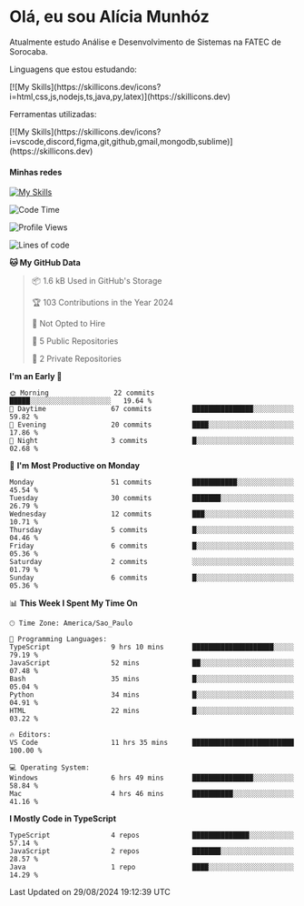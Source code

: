 # Olá, eu sou Alícia Munhóz

<p>Atualmente estudo Análise e Desenvolvimento de Sistemas na FATEC de Sorocaba.</p>
<p>Linguagens que estou estudando:</p>
[![My Skills](https://skillicons.dev/icons?i=html,css,js,nodejs,ts,java,py,latex)](https://skillicons.dev)
<p>Ferramentas utilizadas:</p>
[![My Skills](https://skillicons.dev/icons?i=vscode,discord,figma,git,github,gmail,mongodb,sublime)](https://skillicons.dev)

#### Minhas redes
[![My Skills](https://skillicons.dev/icons?i=linkedin)](https://www.linkedin.com/in/aliciamunhozfrancodecamargo/)

<!--START_SECTION:waka-->
![Code Time](http://img.shields.io/badge/Code%20Time-9%20hrs-blue)

![Profile Views](http://img.shields.io/badge/Profile%20Views-141-blue)

![Lines of code](https://img.shields.io/badge/From%20Hello%20World%20I%27ve%20Written-22.0%20thousand%20lines%20of%20code-blue)

**🐱 My GitHub Data** 

> 📦 1.6 kB Used in GitHub's Storage 
 > 
> 🏆 103 Contributions in the Year 2024
 > 
> 🚫 Not Opted to Hire
 > 
> 📜 5 Public Repositories 
 > 
> 🔑 2 Private Repositories 
 > 
**I'm an Early 🐤** 

```text
🌞 Morning                22 commits          █████░░░░░░░░░░░░░░░░░░░░   19.64 % 
🌆 Daytime                67 commits          ███████████████░░░░░░░░░░   59.82 % 
🌃 Evening                20 commits          ████░░░░░░░░░░░░░░░░░░░░░   17.86 % 
🌙 Night                  3 commits           █░░░░░░░░░░░░░░░░░░░░░░░░   02.68 % 
```
📅 **I'm Most Productive on Monday** 

```text
Monday                   51 commits          ███████████░░░░░░░░░░░░░░   45.54 % 
Tuesday                  30 commits          ███████░░░░░░░░░░░░░░░░░░   26.79 % 
Wednesday                12 commits          ███░░░░░░░░░░░░░░░░░░░░░░   10.71 % 
Thursday                 5 commits           █░░░░░░░░░░░░░░░░░░░░░░░░   04.46 % 
Friday                   6 commits           █░░░░░░░░░░░░░░░░░░░░░░░░   05.36 % 
Saturday                 2 commits           ░░░░░░░░░░░░░░░░░░░░░░░░░   01.79 % 
Sunday                   6 commits           █░░░░░░░░░░░░░░░░░░░░░░░░   05.36 % 
```


📊 **This Week I Spent My Time On** 

```text
🕑︎ Time Zone: America/Sao_Paulo

💬 Programming Languages: 
TypeScript               9 hrs 10 mins       ████████████████████░░░░░   79.19 % 
JavaScript               52 mins             ██░░░░░░░░░░░░░░░░░░░░░░░   07.48 % 
Bash                     35 mins             █░░░░░░░░░░░░░░░░░░░░░░░░   05.04 % 
Python                   34 mins             █░░░░░░░░░░░░░░░░░░░░░░░░   04.91 % 
HTML                     22 mins             █░░░░░░░░░░░░░░░░░░░░░░░░   03.22 % 

🔥 Editors: 
VS Code                  11 hrs 35 mins      █████████████████████████   100.00 % 

💻 Operating System: 
Windows                  6 hrs 49 mins       ███████████████░░░░░░░░░░   58.84 % 
Mac                      4 hrs 46 mins       ██████████░░░░░░░░░░░░░░░   41.16 % 
```

**I Mostly Code in TypeScript** 

```text
TypeScript               4 repos             ██████████████░░░░░░░░░░░   57.14 % 
JavaScript               2 repos             ███████░░░░░░░░░░░░░░░░░░   28.57 % 
Java                     1 repo              ████░░░░░░░░░░░░░░░░░░░░░   14.29 % 
```




 Last Updated on 29/08/2024 19:12:39 UTC
<!--END_SECTION:waka-->
